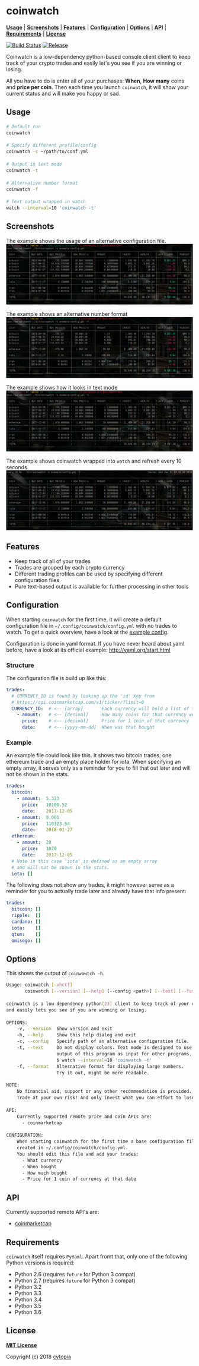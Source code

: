 # coinwatch

**[Usage](#usage)** |
**[Screenshots](#screenshots)** |
**[Features](#features)** |
**[Configuration](#configuration)** |
**[Options](#options)** |
**[API](#api)** |
**[Requirements](#requirements)** |
**[License](#license)**

[![Build Status](https://travis-ci.org/cytopia/coinwatch.svg?branch=master)](https://travis-ci.org/cytopia/coinwatch)
[![Release](https://img.shields.io/github/release/cytopia/coinwatch.svg)](https://github.com/cytopia/coinwatch/releases)

Coinwatch is a low-dependency python-based console client client to keep track of your crypto trades and easily let's you see if you are winning or losing.

All you have to do is enter all of your purchases: **When**, **How many** coins and **price per coin**. Then each time you launch `coinwatch`, it will show your current status and will make you happy or sad.


## Usage
```bash
# Default run
coinwatch

# Specify different profile/config
coinwatch -c ~/path/to/conf.yml

# Output in text mode
coinwatch -t

# Alternative number format
coinwatch -f

# Text output wrapped in watch
watch --interval=10 'coinwatch -t'
```


## Screenshots

The example shows the usage of an alternative configuration file.
![normal](screenshot/screen-01.png)

The example shows an alternative number format
![normal](screenshot/screen-03.png)

The example shows how it looks in text mode
![normal](screenshot/screen-02.png)

The example shows coinwatch wrapped into `watch` and refresh every 10 seconds.
![watcher](screenshot/screen-04.png)


## Features

* Keep track of all of your trades
* Trades are grouped by each crypto currency
* Different trading profiles can be used by specifying different configuration files
* Pure text-based output is available for further processing in other tools


## Configuration
When starting `coinwatch` for the first time, it will create a default configuration file in `~/.config/coinwatch/config.yml` with no trades to watch. To get a quick overview, have a look at the [example config](example/config.yml).

Configuration is done in yaml format. If you have never heard about yaml before, have a look at its official example: http://yaml.org/start.html

### Structure
The configuration file is build up like this:
```yml
trades:
  # CURRENCY_ID is found by looking up the 'id' key from
  # https://api.coinmarketcap.com/v1/ticker/?limit=0
  CURRENCY_ID:  # <-- [array]       Each currency will hold a list of trades
    - amount:   # <-- [decimal]     How many coins for that currency were bought
      price:    # <-- [decimal]     Price for 1 coin of that currency
      date:     # <-- [yyyy-mm-dd]  When was that bought
```

### Example
An example file could look like this. It shows two bitcoin trades, one ethereum trade and an empty place holder for iota. When specifying an empty array, it serves only as a reminder for you to fill that out later and will not be shown in the stats.
```yml
trades:
  bitcoin:
    - amount:  5.323
      price:   10100.52
      date:    2017-12-05
    - amount:  0.001
      price:   110323.54
      date:    2018-01-27
  ethereum:
    - amount:  20
      price:   1070
      date:    2017-12-05
  # Note in this case 'iota' is defined as an empty array
  # and will not be shown in the stats.
  iota: []
```
The following does not show any trades, it might however serve as a reminder for you to actually trade later and already have that info present:
```yml
trades:
  bitcoin: []
  ripple:  []
  cardano: []
  iota:    []
  qtum:    []
  omisego: []
```


## Options
This shows the output of `coinwawtch -h`.
```bash
Usage: coinwatch [-vhctf]
       coinwatch [--version] [--help] [--config <path>] [--text] [--format]

coinwatch is a low-dependency python[23] client to keep track of your crypto trades
and easily lets you see if you are winning or losing.

OPTIONS:
    -v, --version  Show version and exit
    -h, --help     Show this help dialog and exit
    -c, --config   Specify path of an alternative configuration file.
    -t, --text     Do not display colors. Text mode is designed to use the
                   output of this program as input for other programs. Such as:
                   $ watch --interval=10 'coinwatch -t'
    -f, --format   Alternative format for displaying large numbers.
                   Try it out, might be more readable.

NOTE:
    No financial aid, support or any other recommendation is provided.
    Trade at your own risk! And only invest what you can effort to lose.

API:
    Currently supported remote price and coin APIs are:
      - coinmarketcap

CONFIGURATION:
    When starting coinwatch for the first time a base configuration file will be
    created in ~/.config/coinwatch/config.yml.
    You should edit this file and add your trades:
      - What currency
      - When bought
      - How much bought
      - Price for 1 coin of currency at that date
```


## API

Currently supported remote API's are:
  - [coinmarketcap](https://api.coinmarketcap.com/v1/ticker/?limit=0)


## Requirements

`coinwatch` itself requires `PyYaml`. Apart fromt that, only one of the following Python versions is required:

* Python 2.6 (requires `future` for Python 3 compat)
* Python 2.7 (requires `future` for Python 3 compat)
* Python 3.2
* Python 3.3
* Python 3.4
* Python 3.5
* Python 3.6


## License

**[MIT License](LICENSE.md)**

Copyright (c) 2018 [cytopia](https://github.com/cytopia)
